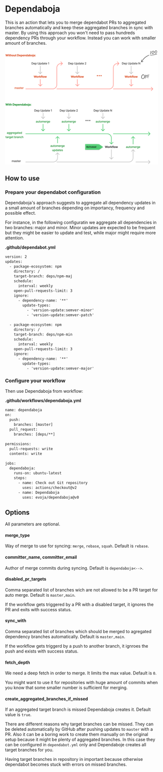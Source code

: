 # Dependaboja

This is an action that lets you to merge dependabot PRs to aggregated branches
automatically and keep these aggregated branches in sync with master.
By using this approach you won't need to pass hundreds dependency PRs through
your workflow. Instead you can work with smaller amount of branches.

![a visualization of the approach](./diagram.png)

## How to use

### Prepare your dependabot configuration

Dependaboja's approach suggests to aggregate all dependency updates
in a small amount of branches depending on importancy, frequency and possible effect.

For instance, in the following configuratin we aggregate all dependencies in
two branches: major and minor. Minor updates are expected to be frequent but
they might be easier to update and test, while major might require more attention.

**.github/dependabot.yml**
```
version: 2
updates:
  - package-ecosystem: npm
    directory: /
    target-branch: deps/npm-maj
    schedule:
      interval: weekly
    open-pull-requests-limit: 3
    ignore:
      - dependency-name: '**'
        update-types:
          - 'version-update:semver-minor'
          - 'version-update:semver-patch'

  - package-ecosystem: npm
    directory: /
    target-branch: deps/npm-min
    schedule:
      interval: weekly
    open-pull-requests-limit: 3
    ignore:
      - dependency-name: '**'
        update-types:
          - 'version-update:semver-major'
```

### Configure your workflow

Then use Dependaboja from workflow:

**.github/workflows/dependaboja.yml**
```
name: dependaboja
on:
  push:
    branches: [master]
  pull_request:
    branches: [deps/**]

permissions:
  pull-requests: write
  contents: write

jobs:
  dependaboja:
    runs-on: ubuntu-latest
    steps:
      - name: Check out Git repository
        uses: actions/checkout@v2
      - name: Dependaboja
        uses: evoja/dependaboja@v0
```

## Options
All parameters are optional.

#### merge_type

Way of merge to use for syncing: `merge`, `rebase`, `squah`. Default is `rebase`.

#### committer_name, committer_email

Author of merge commits during syncing. Default is `dependaboja<-->`.

#### disabled_pr_targets

Comma separated list of branches wich are not allowed to be a PR target for auto merge. Default is `master,main`.

If the workflow gets triggered by a PR with a disabled target, it ignores the PR and exits with success status.

#### sync_with
Comma separated list of branches which should be merged to agregated dependency branches automatically. Default is `master,main`.

If the workflow gets triggerd by a push to another branch, it ignroes the push
and exists with success status.

#### fetch_depth

We need a deep fetch in order to merge. It limits the max value. Default is `0`.

You might want to use it for repositories with huge amount of commits when you know
that some smaller number is sufficient for merging.

#### create_aggregated_branches_if_missed

If an aggregated target branch is missed Dependaboja creates it.
Default value is `true`.

There are different reasons why target branches can be missed.
They can be deleted automatically by GitHub after pushing updates
to `master` with a PR. Also it can be a boring work to create them
manually on the original setup because it might be plenty
of aggregated branches. In this case they can be configured
in `dependabot.yml` only and Dependaboje creates all target branches
for you.

Having target branches in repository in important because otherwise
dependabot becomes stuck with errors on missed branches.
